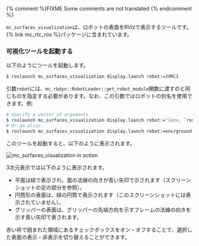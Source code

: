 {% comment %}FIXME Some comments are not translated {% endcomment %}

`mc_surfaces_visualization`は、ロボットの表面をRVizで表示するツールです。{% link mc_rtc_ros %}パッケージに含まれています。

### 可視化ツールを起動する

以下のようにツールを起動します。

```bash
$ roslaunch mc_surfaces_visualization display.launch robot:=JVRC1
```

引数`robot`には、`mc_rbdyn::RobotLoader::get_robot_module`関数に渡すのと同じものを指定する必要があります。なお、この引数ではロボットの別名を使用できます。例:

```bash
# Specify a vector of arguments
$ roslaunch mc_surfaces_visualization display.launch robot:="[env, `rospack find mc_env_description`, ground]"
# Or an alias
$ roslaunch mc_surfaces_visualization display.launch robot:=env/ground
```

このツールを起動すると、以下のように表示されます。

<img src="img/mc_surfaces_visualization.png" alt="mc_surfaces_visualization in action" class="img-fluid" />

3次元表示では以下のように表示されます。

- 平面は緑で表示され、面の法線の向きが青い矢印で示されます（スクリーンショットの足の部分を参照）。
- 円筒形の表面は、緑の円筒で表示されます（このスクリーンショットには表示されていません）。
- グリッパーの表面は、グリッパーの先端方向を示すフレームの法線の向きを示す青い矢印で表されます。

赤い枠で囲まれた領域にあるチェックボックスをオン・オフすることで、選択した表面の表示・非表示を切り替えることができます。

